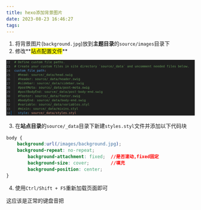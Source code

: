 ```yaml
---
title: hexo添加背景图片
date: 2023-08-23 16:46:27
tags:	
---
```


1. 将背景图片(`background.jpg`)放到**主题目录**的`source/images`目录下
2. 修改**<span style="background-color: yellow;">站点配置文件</span>**

![image-20230823164733673](add-Background/image-20230823164733673.png)

3. 在**站点目录**的`source/_data`目录下新建`styles.styl`文件并添加以下代码块

```css
body {
	background:url(/images/background.jpg);
 	background-repeat: no-repeat;
    	background-attachment: fixed;  //是否滚动,fixed固定
    	background-size: cover;        //填充
    	background-position: center;
}
```

4. 使用`Ctrl/Shift + F5`重新加载页面即可

这应该是正常的键盘音把
